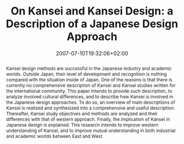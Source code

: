 ---
members: ["PLevy"]
slug: on-kansei-and-kansei-design-a-description-of-a-japanese-design-approach
title: "On Kansei and Kansei Design: a Description of a Japanese Design Approach"
layout: single
searchFilter: Publication
searchWeight: 8
publitype: inproceedings
subsection: conference
institution:
    heig: 1
    logo: Tsukuba
    short: 'U. of Tsukuba'
    web: "https://www.tsukuba.ac.jp/"
    name: "University of Tsukuba"
chaire: false
date: 2007-07-10T19:32:06+02:00
citation:
    authors:
        1: ["Levy", "Pierre", "P."]
        2: ["Lee", "SungHee", "S.H."]
        3: ["Yamanaka", "Toshimasa", "T."]
    year: 2007
    title: "On Kansei and Kansei Design: a Description of a Japanese Design Approach"
    proceedings: "the Proceedings of International Association of Societies of Design Research Conference 2007 - IASDR07"
    firstpage: "CD"
    publisher: ["School of Design, The Hong Kong Polytechnic University", "Hong-Kong"]
reference: "Lévy, P., Lee, S.H., & Yamanaka, T. (2007). On Kansei and Kansei Design: a Description of a Japanese Design Approach. the Proceedings of International Association of Societies of Design Research Conference 2007 - IASDR07 ([on CD]). Hong-Kong: School of Design, The Hong Kong Polytechnic University."
abstract: "Kansei design methods are successful in the Japanese industry and academic worlds. Outside Japan, their level of development and recognition is nothing compared with the situation inside of Japan. One of the reasons is that there is currently no comprehensive description of Kansei and Kansei studies written for the international community. This paper intends to provide such description, to analyze involved cultural differences, and to describe how Kansei is involved in the Japanese design approaches. To do so, an overview of main descriptions of Kansei is realized and synthesized into a comprehensive and useful description. Thereafter, Kansei study objectives and methods are analyzed and their differences with that of western approach. Finally, the implication of Kansei in Japanese design is explained. This research intends to improve western understanding of Kansei, and to improve mutual understanding in both industrial and academic worlds between East and West."
link:
    1: ["paper", "paper", "https://1drv.ms/b/s!AnQx_v88q65Qv4QpC2K5LJs_5tZ2qA?e=mgg2da"]
---